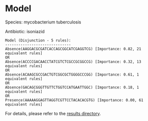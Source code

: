 
# Model

Species: mycobacterium tuberculosis

Antibiotic: isoniazid

```
Model (Disjunction - 5 rules):
------------------------------
Absence(AAGGACGCGATCACCAGCGGCATCGAGGTCG) [Importance: 0.82, 21 equivalent rules]
OR
Absence(ACCCCGACAACCTATCGTCTCGCCGCGGCCG) [Importance: 0.32, 13 equivalent rules]
OR
Absence(ACAAGCGCCGACTGTCGGCGCTGGGGCCCGG) [Importance: 0.61, 1 equivalent rules]
OR
Absence(GACAGCGGGTTGTTCTGGTCCATGAATTGGC) [Importance: 0.18, 1 equivalent rules]
OR
Presence(AAAAAGGAGTTAGGTCGTTCCTACACACGTG) [Importance: 0.00, 61 equivalent rules]

```

For details, please refer to the [results directory](../../../../../results/scm_b/mycobacterium%20tuberculosis/isoniazid/repeat_9/).


